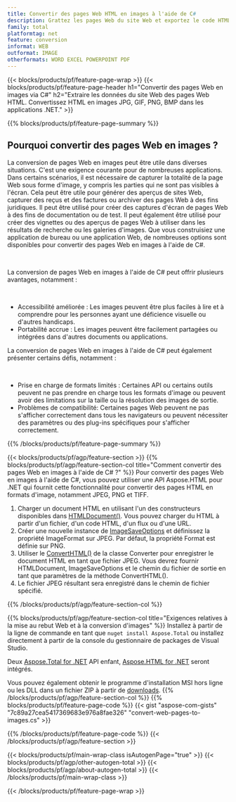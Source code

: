 ```yaml
---
title: Convertir des pages Web HTML en images à l'aide de C#
description: Grattez les pages Web du site Web et exportez le code HTML vers des images. Développez des applications .NET pour récupérer les données du site Web en JPEG, PNG, GIF, BMP, etc. 
family: total
platformtag: net
feature: conversion
informat: WEB
outformat: IMAGE
otherformats: WORD EXCEL POWERPOINT PDF
---
```

{{< blocks/products/pf/feature-page-wrap >}}
{{< blocks/products/pf/feature-page-header h1="Convertir des pages Web en images via C#" h2="Extraire les données du site Web des pages Web HTML. Convertissez HTML en images JPG, GIF, PNG, BMP dans les applications .NET." >}}

{{% blocks/products/pf/feature-page-summary %}}

<h2 class="heading-border">Pourquoi convertir des pages Web en images ?</h2>
<p>La conversion de pages Web en images peut être utile dans diverses situations. C'est une exigence courante pour de nombreuses applications. Dans certains scénarios, il est nécessaire de capturer la totalité de la page Web sous forme d'image, y compris les parties qui ne sont pas visibles à l'écran. Cela peut être utile pour générer des aperçus de sites Web, capturer des reçus et des factures ou archiver des pages Web à des fins juridiques. Il peut être utilisé pour créer des captures d'écran de pages Web à des fins de documentation ou de test. Il peut également être utilisé pour créer des vignettes ou des aperçus de pages Web à utiliser dans les résultats de recherche ou les galeries d'images. Que vous construisiez une application de bureau ou une application Web, de nombreuses options sont disponibles pour convertir des pages Web en images à l'aide de C#.</p><br />

<p>La conversion de pages Web en images à l'aide de C# peut offrir plusieurs avantages, notamment :</p><br />
<ul>
<li>Accessibilité améliorée : Les images peuvent être plus faciles à lire et à comprendre pour les personnes ayant une déficience visuelle ou d'autres handicaps.</li>
<li>Portabilité accrue : Les images peuvent être facilement partagées ou intégrées dans d'autres documents ou applications.</li>
</ul>
<p>La conversion de pages Web en images à l'aide de C# peut également présenter certains défis, notamment :</p><br />
<ul>
<li>Prise en charge de formats limités : Certaines API ou certains outils peuvent ne pas prendre en charge tous les formats d'image ou peuvent avoir des limitations sur la taille ou la résolution des images de sortie.</li>
<li>Problèmes de compatibilité: Certaines pages Web peuvent ne pas s'afficher correctement dans tous les navigateurs ou peuvent nécessiter des paramètres ou des plug-ins spécifiques pour s'afficher correctement.</li>
</ul>
{{% /blocks/products/pf/feature-page-summary  %}}

{{< blocks/products/pf/agp/feature-section >}}
{{% blocks/products/pf/agp/feature-section-col title="Comment convertir des pages Web en images à l'aide de C# ?" %}}
Pour convertir des pages Web en images à l'aide de C#, vous pouvez utiliser une API Aspose.HTML pour .NET qui fournit cette fonctionnalité pour convertir des pages HTML en formats d'image, notamment JPEG, PNG et TIFF.</p>

1. Charger un document HTML en utilisant l'un des constructeurs disponibles dans [HTMLDocument()](https://reference.aspose.com/html/net/aspose.html/htmldocument/). Vous pouvez charger du HTML à partir d'un fichier, d'un code HTML, d'un flux ou d'une URL.
2. Créer une nouvelle instance de [ImageSaveOptions](https://reference.aspose.com/html/net/aspose.html.saving/imagesaveoptions/) et définissez la propriété ImageFormat sur JPEG. Par défaut, la propriété Format est définie sur PNG.
3. Utiliser le [ConvertHTML()](https://reference.aspose.com/html/net/aspose.html.converters/converter/converthtml/) de la classe Converter pour enregistrer le document HTML en tant que fichier JPEG. Vous devrez fournir HTMLDocument, ImageSaveOptions et le chemin du fichier de sortie en tant que paramètres de la méthode ConvertHTML().
4. Le fichier JPEG résultant sera enregistré dans le chemin de fichier spécifié.
 
{{% /blocks/products/pf/agp/feature-section-col %}}

{{% blocks/products/pf/agp/feature-section-col title="Exigences relatives à la mise au rebut Web et à la conversion d'images" %}}
Installez à partir de la ligne de commande en tant que ```nuget install Aspose.Total``` ou installez directement à partir de la console du gestionnaire de packages de Visual Studio.

Deux [Aspose.Total for .NET](https://products.aspose.com/total/net/) API enfant, [Aspose.HTML for .NET](https://products.aspose.com/html/net/) seront intégrés.

Vous pouvez également obtenir le programme d'installation MSI hors ligne ou les DLL dans un fichier ZIP à partir de [downloads](https://releases.aspose.com/total/net).
{{% /blocks/products/pf/agp/feature-section-col %}}
{{% blocks/products/pf/feature-page-code %}}
{{< gist "aspose-com-gists" "7c89a27cea5417369683e976a8fae326" "convert-web-pages-to-images.cs" >}}

{{% /blocks/products/pf/feature-page-code %}}
{{< /blocks/products/pf/agp/feature-section >}}

{{< blocks/products/pf/main-wrap-class isAutogenPage="true" >}}
{{< blocks/products/pf/agp/other-autogen-total >}}
{{< blocks/products/pf/agp/about-autogen-total >}}
{{< /blocks/products/pf/main-wrap-class >}}

{{< /blocks/products/pf/feature-page-wrap >}}